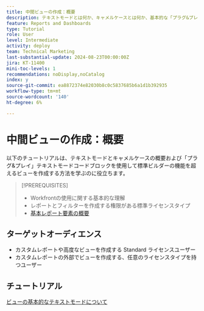 ```yaml
---
title: 中間ビューの作成：概要
description: テキストモードとは何か、キャメルケースとは何か、基本的な「プラグ&プレイ」テキストモードコードブロックを使用して標準ビルダーの機能を超えるビューを作成する方法について説明します。
feature: Reports and Dashboards
type: Tutorial
role: User
level: Intermediate
activity: deploy
team: Technical Marketing
last-substantial-update: 2024-08-23T00:00:00Z
jira: KT-11400
mini-toc-levels: 1
recommendations: noDisplay,noCatalog
index: y
source-git-commit: ea8872374e82030b8c0c5837685b6a1d1b392935
workflow-type: tm+mt
source-wordcount: '140'
ht-degree: 6%

---
```



# 中間ビューの作成：概要

以下のチュートリアルは、テキストモードとキャメルケースの概要および「プラグ&amp;プレイ」テキストモードコードブロックを使用して標準ビルダーの機能を超えるビューを作成する方法を学ぶのに役立ちます。

>[!PREREQUISITES]
>
>* Workfrontの使用に関する基本的な理解
>* レポートとフィルターを作成する権限がある標準ライセンスタイプ
>* [ 基本レポート要素の概要 ](https://experienceleague.adobe.com/?recommended=Workfront-U-1-2022.1.reporting)

## ターゲットオーディエンス

* カスタムレポートや高度なビューを作成する Standard ライセンスユーザー
* カスタムレポートの外部でビューを作成する、任意のライセンスタイプを持つユーザー


## チュートリアル

[ビューの基本的なテキストモードについて](/help/reporting/intermediate-reporting/basic-text-mode-for-views.md)

